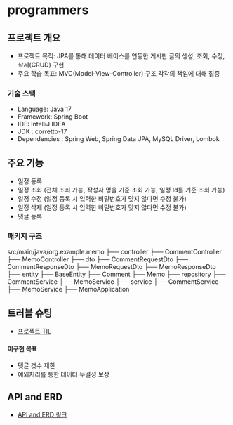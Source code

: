 # programmers

## 프로젝트 개요
 - 프로젝트 목적: JPA를 통해 데이터 베이스를 연동한 게시판 글의 생성, 조회, 수정, 삭제(CRUD) 구현
 - 주요 학습 목표: MVC(Model-View-Controller) 구조 각각의 책임에 대해 집중
 
### 기술 스택
 - Language: Java 17
 - Framework: Spring Boot
 - IDE: IntelliJ IDEA
 - JDK : corretto-17
 - Dependencies : Spring Web, Spring Data JPA, MySQL Driver, Lombok
 
## 주요 기능
 - 일정 등록
 - 일정 조회 (전체 조회 가능, 작성자 명을 기준 조회 가능, 일정 Id를 기준 조회 가능)
 - 일정 수정 (일정 등록 시 입력한 비밀번호가 맞지 않다면 수정 불가)
 - 일정 삭제 (일정 등록 시 입력한 비밀번호가 맞지 않다면 수정 불가)
 - 댓글 등록
 
### 패키지 구조
src/main/java/org.example.memo
├── controller
  ├── CommentController
  ├── MemoController
├── dto
  ├── CommentRequestDto
  ├── CommentResponseDto
  ├── MemoRequestDto
  ├── MemoResponseDto
├── entity
  ├── BaseEntity
  ├── Comment
  ├── Memo
├── repository
  ├── CommentService
  ├── MemoService
├── service
  ├── CommentService
  ├── MemoService
├── MemoApplication
 
## 트러블 슈팅
 - [프로젝트 TIL](https://dinga87.tistory.com/category/SPARTA%20%ED%94%84%EB%A1%9C%EC%A0%9D%ED%8A%B8)
 
#### 미구현 목표
- 댓글 갯수 제한
- 예외처리를 통한 데이터 무결성 보장
  
## API and ERD
 - [API and ERD 링크](https://dinga87.tistory.com/111)
